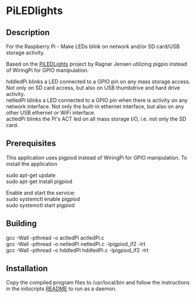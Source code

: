 # PiLEDlights

## Description
For the Raspberry Pi - Make LEDs blink on network and/or SD card/USB storage activity.

Based on the [PiLEDLights](https://github.com/RagnarJensen/PiLEDlights) project by Ragnar Jensen utilizing pigpio instead of WiringPi for GPIO manipulation.

hddledPi blinks a LED connected to a GPIO pin on any mass storage access. Not only on SD card access, but also on USB thumbdrive and hard drive activity.  
netledPi blinks a LED connected to a GPIO pin when there is activity on any network interface. Not only the built-in ethernet interface, but also on any other USB ethernet or WiFi interface.  
actledPi blinks the Pi's ACT led on all mass storage I/O, i.e. not only the SD card.



## Prerequisites
This application uses pigpiod instead of WiringPi for GPIO manipulation.  To install the application

sudo apt-get update\
sudo apt-get install pigpiod

Enable and start the service:\
sudo systemctl enable pigpiod\
sudo systemctl start pigpiod

## Building
gcc -Wall -pthread -o actledPi actledPi.c\
gcc -Wall -pthread -o netledPi netledPi.c -lpigpiod_if2 -lrt\
gcc -Wall -pthread -o hddledPi hddledPi.c -lpigpiod_if2 -lrt

## Installation
Copy the compiled program files to /usr/local/bin and follow the instructions in the initscripts [README](initscripts/README) to run as a daemon.

